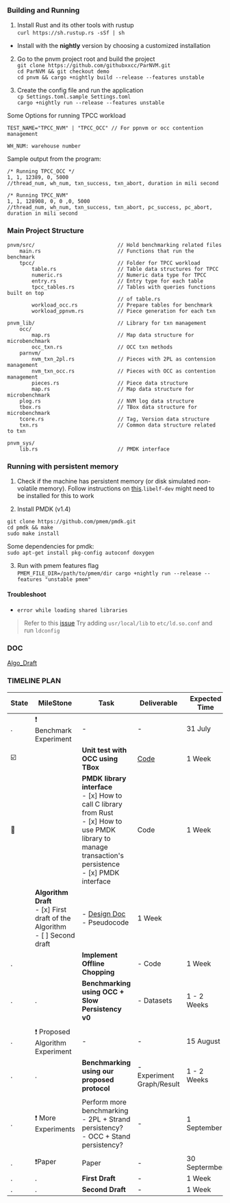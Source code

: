### Building and Running ### 
1) Install Rust and its other tools with rustup   
`curl https://sh.rustup.rs -sSf | sh`
- Install with the **nightly** version by choosing a customized installation 

2) Go to the pnvm project root and build the project  
`git clone https://github.com/githubxxcc/ParNVM.git`  
`cd ParNVM && git checkout demo`  
`cd pnvm && cargo +nightly build --release --features unstable`  

3) Create the config file and run the application  
`cp Settings.toml.sample Settings.toml`  
`cargo +nightly run --release --features unstable`  

Some Options for running TPCC workload
```
TEST_NAME="TPCC_NVM" | "TPCC_OCC" // For ppnvm or occ contention management 

WH_NUM: warehouse number 
```

Sample output from the program: 
```
/* Running TPCC_OCC */
1, 1, 12389, 0, 5000
//thread_num, wh_num, txn_success, txn_abort, duration in mili second

/* Running TPCC_NVM"
1, 1, 128908, 0, 0 ,0, 5000
//thread_num, wh_num, txn_success, txn_abort, pc_success, pc_abort, duration in mili second

```


### Main Project Structure ###

```
pnvm/src/                           // Hold benchmarking related files
    main.rs                         // Functions that run the benchmark
    tpcc/                           // Folder for TPCC workload
        table.rs                    // Table data structures for TPCC
        numeric.rs                  // Numeric data type for TPCC
        entry.rs                    // Entry type for each table
        tpcc_tables.rs              // Tables with queries functions built on top 
                                    // of table.rs
        workload_occ.rs             // Prepare tables for benchmark
        workload_ppnvm.rs           // Piece generation for each txn

pnvm_lib/                           // Library for txn management
    occ/
        map.rs                      // Map data structure for microbenchmark
        occ_txn.rs                  // OCC txn methods
    parnvm/
        nvm_txn_2pl.rs              // Pieces with 2PL as contension management
        nvm_txn_occ.rs              // Pieces with OCC as contention management
        pieces.rs                   // Piece data structure
        map.rs                      // Map data structure for microbenchmark
    plog.rs                         // NVM log data structure
    tbox.rs                         // TBox data structure for microbenchmark
    tcore.rs                        // Tag, Version data structure 
    txn.rs                          // Common data structure related to txn

pnvm_sys/
    lib.rs                          // PMDK interface 

```

### Running with persistent memory ###
1. Check if the machine has persistent memory (or disk simulated non-volatile memory). Follow instructions on [this](http://pmem.io/2016/02/22/pm-emulation.html).`libelf-dev` might need to be installed for this to work

2. Install PMDK (v1.4)  
```
git clone https://github.com/pmem/pmdk.git
cd pmdk && make
sudo make install
```
Some dependencies for pmdk:  
`sudo apt-get install pkg-config autoconf doxygen`

3. Run with pmem features flag  
`PMEM_FILE_DIR=/path/to/pmem/dir cargo +nightly run --release --features "unstable pmem"`

#### Troubleshoot ####
- `error while loading shared libraries`
> Refer to this [issue](https://github.com/rust-lang/rust/issues/24677)
> Try adding `usr/local/lib` to `etc/ld.so.conf` and run `ldconfig`


### DOC ###
[Algo_Draft](doc/Algo_Draft.md)  



### TIMELINE PLAN ###  
State | MileStone | Task | Deliverable | Expected Time 
--- | --- | --- | ---|--- 
. | :heavy_exclamation_mark: Benchmark Experiment | - | - | 31 July 
:ballot_box_with_check: |  | **Unit test with OCC using TBox** | [Code](https://github.com/githubxxcc/ParNVM/tree/master/pnvm_lib/src) | 1 Week 
:construction: |  | **PMDK library interface** <br /> - [x] How to call C library from Rust <br /> - [x] How to use PMDK library to manage transaction's persistence <br /> - [x] PMDK interface<br /> | Code | 1 Week 
 |  | **Algorithm Draft**  <br /> - [x] First draft of the Algorithm <br /> - [ ]  Second draft | - [Design Doc](https://github.com/githubxxcc/ParNVM/blob/master/doc/Algo_Draft.md)<br /> -  Pseudocode | 1 Week 
 . | | **Implement Offline Chopping** | - Code | 1 Week 
. | . | **Benchmarking using OCC + Slow Persistency v0** | - Datasets | 1 - 2 Weeks 
 |  |  |  |  
. | :heavy_exclamation_mark: Proposed Algorithm Experiment | - | - | 15 August 
. | . | **Benchmarking using our proposed protocol** | - Experiment Graph/Result | 1 - 2 Weeks 
 |  |  |  |  
. | :exclamation: More Experiments | Perform more benchmarking <br /> - 2PL + Strand persistency?<br /> - OCC + Stand persistency? | - | 1 September 
 |  |  |  |  
. | :heavy_exclamation_mark:Paper | Paper | - | 30 Septermber 
. | . | **First Draft** | - | 1 Week 
. | . | **Second Draft** | - | 1 Week 









